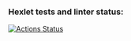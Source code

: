 ### Hexlet tests and linter status:
[![Actions Status](https://github.com/ArturAkhmetovSochi/java-project-78/actions/workflows/hexlet-check.yml/badge.svg)](https://github.com/ArturAkhmetovSochi/java-project-78/actions)